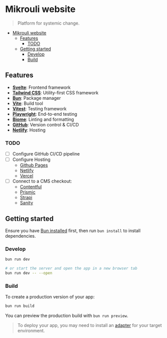 # Mikrouli website

> Platform for systemic change.

<!-- TOC -->
* [Mikrouli website](#mikrouli-website)
  * [Features](#features)
    * [TODO](#todo)
  * [Getting started](#getting-started)
    * [Develop](#develop)
    * [Build](#build)
<!-- TOC -->

## Features

- [**Svelte**](https://svelte.dev/): Frontend framework
- [**Tailwind CSS**](https://tailwindcss.com/): Utility-first CSS framework
- [**Bun**](https://bun.sh/): Package manager
- [**Vite**](https://vitejs.dev/): Build tool
- [**Vitest**](https://vitest.dev/): Testing framework
- [**Playwright**](https://playwright.dev/): End-to-end testing
- [**Biome**](https://biomejs.dev/): Linting and formatting
- [**GitHub**](https://github.com]): Version control & CI/CD
- [**Netlify**](https://netlify.com): Hosting

### TODO

- [ ] Configure GitHub CI/CD pipeline
- [ ] Configure Hosting
    - [Github Pages](https://pages.github.com/)
    - [Netlify](https://www.netlify.com/)
    - [Vercel](https://vercel.com/)
- [ ] Connect to a CMS checkout:
    - [Contentful](https://www.contentful.com/)
    - [Prismic](https://prismic.io/)
	- [Strapi](https://www.strapi.io)
    - [Sanity](https://www.sanity.io/)

## Getting started

Ensure you have [Bun installed](https://bun.sh/docs/installation) first, then
run `bun install` to install dependencies.

### Develop

```bash
bun run dev

# or start the server and open the app in a new browser tab
bun run dev -- --open
```

### Build

To create a production version of your app:

```bash
bun run build
```

You can preview the production build with `bun run preview`.

> To deploy your app, you may need to install an
> [adapter](https://svelte.dev/docs/kit/adapters) for your target environment.

